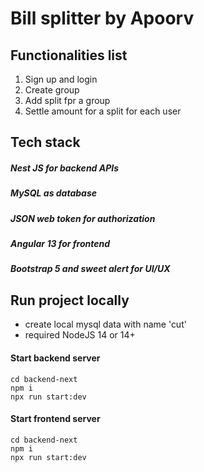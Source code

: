 # Bill splitter by Apoorv

## Functionalities list
1. Sign up and login
2. Create group
3. Add split fpr a group
4. Settle amount for a split for each user

## Tech stack

##### Nest JS for backend APIs

##### MySQL as database

##### JSON web token for authorization

##### Angular 13 for frontend

##### Bootstrap 5 and sweet alert for UI/UX

## Run project locally

- create local mysql data with name 'cut'
- required NodeJS 14 or 14+

#### Start backend server

```
cd backend-next
npm i
npx run start:dev
```

#### Start frontend server

```
cd backend-next
npm i
npx run start:dev
```
